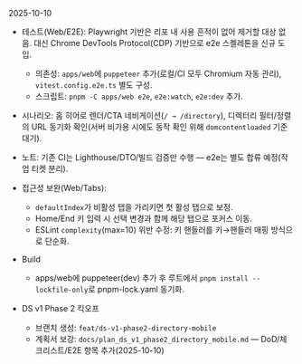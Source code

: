 2025-10-10

- 테스트(Web/E2E): Playwright 기반은 리포 내 사용 흔적이 없어 제거할 대상 없음. 대신 Chrome DevTools Protocol(CDP) 기반으로 e2e 스켈레톤을 신규 도입.
  - 의존성: `apps/web`에 `puppeteer` 추가(로컬/CI 모두 Chromium 자동 관리), `vitest.config.e2e.ts` 별도 구성.
  - 스크립트: `pnpm -C apps/web e2e`, `e2e:watch`, `e2e:dev` 추가.
 - 시나리오: 홈 히어로 렌더/CTA 네비게이션(`/ → /directory`), 디렉터리 필터/정렬의 URL 동기화 확인(서버 비가용 시에도 동작 확인 위해 `domcontentloaded` 기준 대기).
  - 노트: 기존 CI는 Lighthouse/DTO/빌드 검증만 수행 — e2e는 별도 합류 예정(작업 티켓 분리).

- 접근성 보완(Web/Tabs):
  - `defaultIndex`가 비활성 탭을 가리키면 첫 활성 탭으로 보정.
  - Home/End 키 입력 시 선택 변경과 함께 해당 탭으로 포커스 이동.
  - ESLint `complexity`(max=10) 위반 수정: 키 핸들러를 키→핸들러 매핑 방식으로 단순화.

- Build
  - apps/web에 puppeteer(dev) 추가 후 루트에서 `pnpm install --lockfile-only`로 pnpm-lock.yaml 동기화.

- DS v1 Phase 2 킥오프
  - 브랜치 생성: `feat/ds-v1-phase2-directory-mobile`
  - 계획서 보강: `docs/plan_ds_v1_phase2_directory_mobile.md` — DoD/체크리스트/E2E 항목 추가(2025-10-10)
